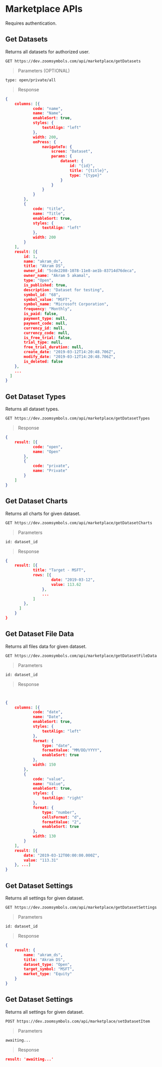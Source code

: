 # Marketplace APIs
Requires authentication.

## Get Datasets

Returns all datasets for authorized user.

```APIs
GET https://dev.zoomsymbols.com/api/marketplace/getDatasets
```

> Parameters (OPTIONAL)

```
type: open/private/all
```

> Response

```json
{
    columns: [{
            code: "name",
            name: "Name",
            enableSort: true,
            styles: {
                textAlign: "left"
            },
            width: 200,
            onPress: {
                navigateTo: {
                    screen: "Dataset",
                    params: {
                        dataset: {
                            id: "{id}",
                            title: "{title}",
                            type: "{type}"
                        }
                    }
                }
            }
        },
        {
            code: "title",
            name: "Title",
            enableSort: true,
            styles: {
                textAlign: "left"
            },
            width: 200
        }
    ],
    result: [{
        id: 1,
        name: "akram_ds",
        title: "Akram DS",
        owner_id: "5cde2208-1078-11e8-ae1b-83714d76deca",
        owner_name: "Akram 5 akamal",
        type: "Open",
        is_published: true,
        description: "Dataset for testing",
        symbol_id: "68",
        symbol_value: "MSFT",
        symbol_name: "Microsoft Corporation",
        frequency: "Monthly",
        is_paid: false,
        payment_type: null,
        payment_code: null,
        currency_id: null,
        currency_code: null,
        is_free_trial: false,
        trial_type: null,
        free_trial_duration: null,
        create_date: "2019-03-12T14:20:48.706Z",
        modify_date: "2019-03-12T14:20:48.706Z",
        is_deleted: false
    },
    ...
  ]
}
```


## Get Dataset Types

Returns all dataset types.

```APIs
GET https://dev.zoomsymbols.com/api/marketplace/getDatasetTypes
```


> Response

```json
{
    result: [{
            code: "open",
            name: "Open"
        },
        {
            code: "private",
            name: "Private"
        }
    ]
}
```

## Get Dataset Charts

Returns all charts for given dataset.

```APIs
GET https://dev.zoomsymbols.com/api/marketplace/getDatasetCharts
```

> Parameters

```
id: dataset_id
```

> Response

```json
{
    result: [{
            title: "Target - MSFT",
            rows: [{
                    date: "2019-03-12",
                    value: 113.62
                },
                ...
            ]
        },
      ]
    }
}
```

## Get Dataset File Data

Returns all files data for given dataset.

```APIs
GET https://dev.zoomsymbols.com/api/marketplace/getDatasetFileData
```

> Parameters

```
id: dataset_id
```

> Response

```json


{
    columns: [{
            code: "date",
            name: "Date",
            enableSort: true,
            styles: {
                textAlign: "left"
            },
            format: {
                type: "date",
                formatValue: "MM/DD/YYYY",
                enableSort: true
            },
            width: 150
        },
        {
            code: "value",
            name: "Value",
            enableSort: true,
            styles: {
                textAlign: "right"
            },
            format: {
                type: "number",
                cellsFormat: "d",
                formatValue: "2",
                enableSort: true
            },
            width: 130
        }
    ],
    result: [{
        date: "2019-03-12T00:00:00.000Z",
        value: "113.31"
    }, ...]
}
```

## Get Dataset Settings

Returns all settings for given dataset.

```APIs
GET https://dev.zoomsymbols.com/api/marketplace/getDatasetSettings
```

> Parameters

```
id: dataset_id
```

> Response

```json
{
    result: {
        name: "akram_ds",
        title: "Akram DS",
        dataset_type: "Open",
        target_symbol: "MSFT",
        market_type: "Equity"
    }
}
```

## Get Dataset Settings

Returns all settings for given dataset.

```APIs
POST https://dev.zoomsymbols.com/api/marketplace/setDatasetItem
```

> Parameters

```
awaiting...
```

> Response

```json
result: 'awaiting...'
```
